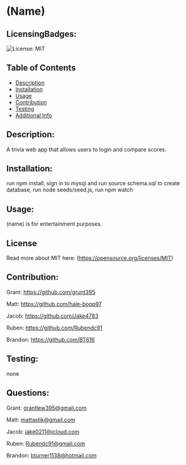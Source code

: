 # (Name)
  ## LicensingBadges:
  ![License: MIT](https://img.shields.io/badge/License-MIT-yellow.svg)
  ## Table of Contents 
  - [Description](#description)
  - [Installation](#installation)
  - [Usage](#usage)
  - [Contribution](#contribution)
  - [Testing](#testing)
  - [Additional Info](#questions)
  ## Description:
  A trivia web app that allows users to login and compare scores. 
  ## Installation:
  run npm install, sign in to mysql and run source schema.sql to create database, run node seeds/seed.js, run npm watch
  ## Usage:
  (name) is for entertainment purposes.
  ## License
  Read more about MIT here:
  (https://opensource.org/licenses/MIT)
  ## Contribution:
  Grant: https://github.com/grunt395

  Matt: https://github.com/hale-bopp97

  Jacob: https://github.com/Jake4783

  Ruben: https://github.com/Rubendc91

  Brandon: https://github.com/BT616

  ## Testing:
  none
  ## Questions:
  Grant: grantlew395@gmail.com

  Matt: mattastik@gmail.com

  Jacob: jake0211@icloud.com

  Ruben: Rubendc91@gmail.com 

  Brandon: bturner1138@hotmail.com
